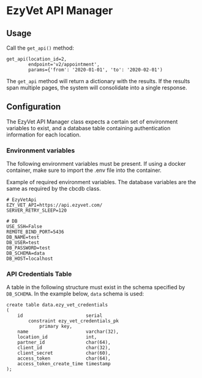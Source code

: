 # EzyVet API Manager 

## Usage

Call the `get_api()` method:

    get_api(location_id=2,
            endpoint='v2/appointment',
            params={'from': '2020-01-01', 'to': '2020-02-01')

The `get_api` method will return a dictionary with the results. If the results span multiple pages, the system will 
consolidate into a single response. 

## Configuration 

The EzyVet API Manager class expects a certain set of environment variables to exist, and a database table containing 
authentication information for each location. 

### Environment variables

The following environment variables must be present. If using a docker container, make sure to import the .env file into 
the container. 

Example of required environment variables. The database variables are the same as required by the cbcdb class.

    # EzyVetApi 
    EZY_VET_API=https://api.ezyvet.com/
    SERVER_RETRY_SLEEP=120

    # DB
    USE_SSH=False
    REMOTE_BIND_PORT=5436
    DB_NAME=test
    DB_USER=test
    DB_PASSWORD=test
    DB_SCHEMA=data
    DB_HOST=localhost

### API Credentials Table

A table in the following structure must exist in the schema specified by `DB_SCHEMA`. In the example below, `data` schema
is used:

    create table data.ezy_vet_credentials
    (
        id                       serial
            constraint ezy_vet_credentials_pk
                primary key,
        name                     varchar(32),
        location_id              int,
        partner_id               char(64),
        client_id                char(32),
        client_secret            char(60),
        access_token             char(64),
        access_token_create_time timestamp
    );